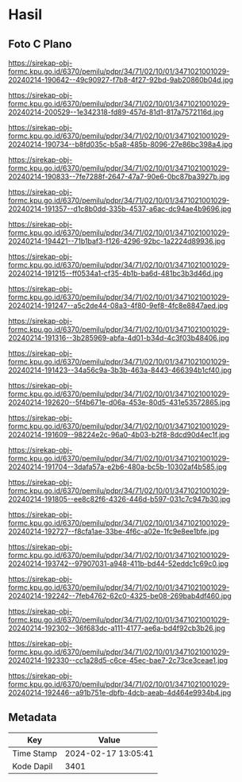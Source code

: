 # Hasil

## Foto C Plano

https://sirekap-obj-formc.kpu.go.id/6370/pemilu/pdpr/34/71/02/10/01/3471021001029-20240214-190642--49c90927-f7b8-4f27-92bd-9ab20860b04d.jpg

https://sirekap-obj-formc.kpu.go.id/6370/pemilu/pdpr/34/71/02/10/01/3471021001029-20240214-200529--1e342318-fd89-457d-81d1-817a7572116d.jpg

https://sirekap-obj-formc.kpu.go.id/6370/pemilu/pdpr/34/71/02/10/01/3471021001029-20240214-190734--b8fd035c-b5a8-485b-8096-27e86bc398a4.jpg

https://sirekap-obj-formc.kpu.go.id/6370/pemilu/pdpr/34/71/02/10/01/3471021001029-20240214-190833--7fe7288f-2647-47a7-90e6-0bc87ba3927b.jpg

https://sirekap-obj-formc.kpu.go.id/6370/pemilu/pdpr/34/71/02/10/01/3471021001029-20240214-191357--d1c8b0dd-335b-4537-a6ac-dc94ae4b9696.jpg

https://sirekap-obj-formc.kpu.go.id/6370/pemilu/pdpr/34/71/02/10/01/3471021001029-20240214-194421--71b1baf3-f126-4296-92bc-1a2224d89936.jpg

https://sirekap-obj-formc.kpu.go.id/6370/pemilu/pdpr/34/71/02/10/01/3471021001029-20240214-191215--ff0534a1-cf35-4b1b-ba6d-481bc3b3d46d.jpg

https://sirekap-obj-formc.kpu.go.id/6370/pemilu/pdpr/34/71/02/10/01/3471021001029-20240214-191247--a5c2de44-08a3-4f80-9ef8-4fc8e8847aed.jpg

https://sirekap-obj-formc.kpu.go.id/6370/pemilu/pdpr/34/71/02/10/01/3471021001029-20240214-191316--3b285969-abfa-4d01-b34d-4c3f03b48406.jpg

https://sirekap-obj-formc.kpu.go.id/6370/pemilu/pdpr/34/71/02/10/01/3471021001029-20240214-191423--34a56c9a-3b3b-463a-8443-466394b1cf40.jpg

https://sirekap-obj-formc.kpu.go.id/6370/pemilu/pdpr/34/71/02/10/01/3471021001029-20240214-192620--5f4b671e-d06a-453e-80d5-431e53572865.jpg

https://sirekap-obj-formc.kpu.go.id/6370/pemilu/pdpr/34/71/02/10/01/3471021001029-20240214-191609--98224e2c-96a0-4b03-b2f8-8dcd90d4ec1f.jpg

https://sirekap-obj-formc.kpu.go.id/6370/pemilu/pdpr/34/71/02/10/01/3471021001029-20240214-191704--3dafa57a-e2b6-480a-bc5b-10302af4b585.jpg

https://sirekap-obj-formc.kpu.go.id/6370/pemilu/pdpr/34/71/02/10/01/3471021001029-20240214-191805--ee8c82f6-4326-446d-b597-031c7c947b30.jpg

https://sirekap-obj-formc.kpu.go.id/6370/pemilu/pdpr/34/71/02/10/01/3471021001029-20240214-192727--f8cfa1ae-33be-4f6c-a02e-1fc9e8ee1bfe.jpg

https://sirekap-obj-formc.kpu.go.id/6370/pemilu/pdpr/34/71/02/10/01/3471021001029-20240214-193742--97907031-a948-411b-bd44-52eddc1c69c0.jpg

https://sirekap-obj-formc.kpu.go.id/6370/pemilu/pdpr/34/71/02/10/01/3471021001029-20240214-192242--7feb4762-62c0-4325-be08-269bab4df460.jpg

https://sirekap-obj-formc.kpu.go.id/6370/pemilu/pdpr/34/71/02/10/01/3471021001029-20240214-192302--36f683dc-a111-4177-ae6a-bd4f92cb3b26.jpg

https://sirekap-obj-formc.kpu.go.id/6370/pemilu/pdpr/34/71/02/10/01/3471021001029-20240214-192330--cc1a28d5-c6ce-45ec-bae7-2c73ce3ceae1.jpg

https://sirekap-obj-formc.kpu.go.id/6370/pemilu/pdpr/34/71/02/10/01/3471021001029-20240214-192446--a91b751e-dbfb-4dcb-aeab-4d464e9934b4.jpg


## Metadata

| Key        | Value               |
| ---------- | ------------------- |
| Time Stamp | 2024-02-17 13:05:41 |
| Kode Dapil | 3401                |



